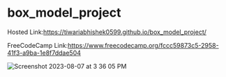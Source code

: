# box_model_project
Hosted Link:https://tiwariabhishek0599.github.io/box_model_project/

FreeCodeCamp Link:https://www.freecodecamp.org/fccc59873c5-2958-41f3-a9ba-1e8f7ddae504

![Screenshot 2023-08-07 at 3 36 05 PM](https://github.com/tiwariabhishek0599/box_model_project/assets/118967913/9843c60f-b6c4-43da-810a-598f766ea751)
